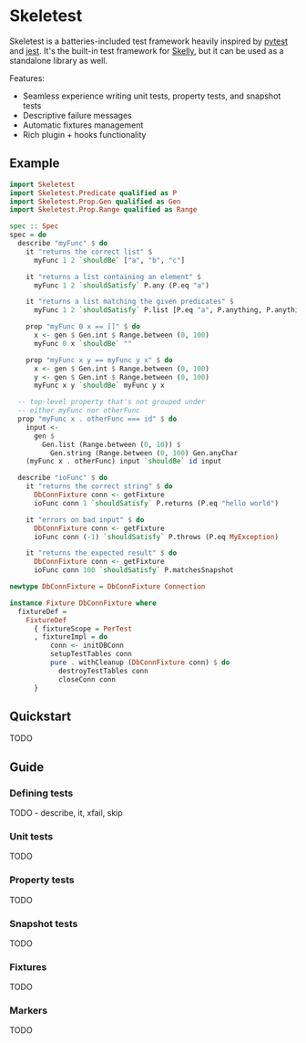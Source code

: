 # Skeletest

Skeletest is a batteries-included test framework heavily inspired by [pytest](https://pytest.org) and [jest](https://jestjs.io). It's the built-in test framework for [Skelly](https://github.com/brandonchinn178/skelly), but it can be used as a standalone library as well.

Features:
* Seamless experience writing unit tests, property tests, and snapshot tests
* Descriptive failure messages
* Automatic fixtures management
* Rich plugin + hooks functionality

## Example

```haskell
import Skeletest
import Skeletest.Predicate qualified as P
import Skeletest.Prop.Gen qualified as Gen
import Skeletest.Prop.Range qualified as Range

spec :: Spec
spec = do
  describe "myFunc" $ do
    it "returns the correct list" $
      myFunc 1 2 `shouldBe` ["a", "b", "c"]

    it "returns a list containing an element" $
      myFunc 1 2 `shouldSatisfy` P.any (P.eq "a")

    it "returns a list matching the given predicates" $
      myFunc 1 2 `shouldSatisfy` P.list [P.eq "a", P.anything, P.anything]

    prop "myFunc 0 x == []" $ do
      x <- gen $ Gen.int $ Range.between (0, 100)
      myFunc 0 x `shouldBe` ""

    prop "myFunc x y == myFunc y x" $ do
      x <- gen $ Gen.int $ Range.between (0, 100)
      y <- gen $ Gen.int $ Range.between (0, 100)
      myFunc x y `shouldBe` myFunc y x

  -- top-level property that's not grouped under
  -- either myFunc nor otherFunc
  prop "myFunc x . otherFunc === id" $ do
    input <-
      gen $
        Gen.list (Range.between (0, 10)) $
          Gen.string (Range.between (0, 100) Gen.anyChar
    (myFunc x . otherFunc) input `shouldBe` id input

  describe "ioFunc" $ do
    it "returns the correct string" $ do
      DbConnFixture conn <- getFixture
      ioFunc conn 1 `shouldSatisfy` P.returns (P.eq "hello world")

    it "errors on bad input" $ do
      DbConnFixture conn <- getFixture
      ioFunc conn (-1) `shouldSatisfy` P.throws (P.eq MyException)

    it "returns the expected result" $ do
      DbConnFixture conn <- getFixture
      ioFunc conn 100 `shouldSatisfy` P.matchesSnapshot

newtype DbConnFixture = DbConnFixture Connection

instance Fixture DbConnFixture where
  fixtureDef =
    FixtureDef
      { fixtureScope = PerTest
      , fixtureImpl = do
          conn <- initDBConn
          setupTestTables conn
          pure . withCleanup (DbConnFixture conn) $ do
            destroyTestTables conn
            closeConn conn
      }
```

## Quickstart

TODO

## Guide

<!-- TODO: Move to website? -->

### Defining tests

TODO - describe, it, xfail, skip

### Unit tests

TODO

### Property tests

TODO

### Snapshot tests

TODO

### Fixtures

TODO

### Markers

TODO
